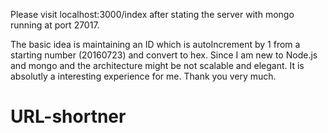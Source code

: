 Please visit localhost:3000/index after stating the server with mongo running at port 27017.

The basic idea is maintaining an ID which is autoIncrement by 1 from a starting number (20160723) and 
convert to hex. Since I am new to Node.js and mongo and the architecture might be not scalable 
and elegant. It is absolutly a interesting experience for me. Thank you very much.

# URL-shortner
